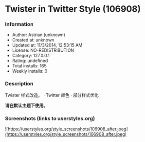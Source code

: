 # Twister in Twitter Style (106908)

### Information
- Author: Astrian (unknown)
- Created at: unknown
- Updated at: 11/3/2014, 12:53:15 AM
- License: NO-REDISTRIBUTION
- Category: 127.0.0.1
- Rating: undefined
- Total installs: 165
- Weekly installs: 0


### Description
Twister 样式改造。
· Twitter 颜色
· 部分样式优化

<strong>请在默认主题下使用。</strong>


### Screenshots (links to userstyles.org)
![https://userstyles.org/style_screenshots/106908_after.jpeg](https://userstyles.org/style_screenshots/106908_after.jpeg)


